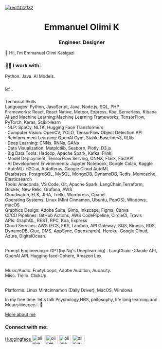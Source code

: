 
<a href="https://news.mit.edu/2022/new-world-learning-mit-ocw-emmanuel-kasigazi-1107"  target="_blank" > ![rect112z132](https://github.com/olimiemma/olimiemma/assets/98601170/109b1c04-65a9-4694-9f22-341253c2ec3f) </a>

<h1 align="center"> Emmanuel Olimi K </h1>
<h3 align="center">  Engineer. Designer </h3>

👋 Hi!, I’m Emmanuel Olimi Kasigazi

<h3 align="left">   👨‍💻  I work with:</h3>
Python. Java. AI Models.

<h3 align="left"> 📈 . </h3>
Technical Skills
<br>Languages: Python, JavaScript, Java, Node.js, SQL, PHP
<br>Frameworks: React, React Native, Meteor, Express, Koa, Serverless, Kibana
<br>AI and Machine Learning:Machine Learning Frameworks: TensorFlow, PyTorch, Keras, Scikit-learn
<br>· NLP: SpaCy, NLTK, Hugging Face Transformers
<br>· Computer Vision: OpenCV, YOLO, TensorFlow Object Detection API
<br>· Reinforcement Learning: OpenAI Gym, Stable Baselines3, RLlib
<br>· Deep Learning: CNNs, RNNs, GANs
<br>· Data Visualization: Matplotlib, Seaborn, Plotly, D3.js
<br>· Big Data Tools: Hadoop, Apache Spark, Kafka, Flink
<br>· Model Deployment: TensorFlow Serving, ONNX, Flask, FastAPI
<br>· AI Development Environments: Jupyter Notebook, Google Colab, Kaggle
<br>· AutoML: H2O.ai, AutoKeras, Google Cloud AutoML
<br>Databases: PostgreSQL, MySQL, MongoDB, DynamoDB, Redis, Memcache, Elasticsearch
<br>Tools: Anaconda, VS Code, Git, Apache Spark, LangChain,Terraform, Docker, New Relic, Grafana, AWS
<br>Cloudwatch, ELK, JIRA, Trello, Wordpress, Cpanel.
<br>Operating Systems: Linux (Mint Cinnamon, Ubuntu, PopOS), Windows, macOS
<br>Graphics Design: Adobe Suite, Gimp, Inkscape, Figma, Canva
<br>CI/CD Pipelines: GitHub Actions, AWS CodePipeline, CircleCI, Travis
<br>APIs: GraphQL, REST, RPC, Koa, Express
<br>Cloud Services: AWS (ECS, EKS, Lambda, API Gateway, SQS, Kinesis, RDS, DynamoDB, Glue, DMS,
AppSync, Opensearch), Heroku, Google Cloud, Azure, DigitalOcean.

           
<br> Prompt Engineering = GPT(by Ng's Deeplearning) . LangChain -Claude API, OpenAI API. Hugging face-Cohere, Amazon Lex,

<br>Music/Audio: FruityLoops, Adobe Audition, Audacity.
<br> Misc. Trello. ClickUp. 
 
 <br>Platforms: Linux Mintcinnamon  (Daily Driver), MacOS, Windows<br>
<p>

  
 In my free time: let's talk Psychology,HBS, philosophy, life long learning and Muuusiiiiccccc🎶. 🙂

<a href="https://linktr.ee/olimiemma">More about me</a>

  

<h3 align="left">Connect with me:</h3>
<p align="left">
<a href="https://huggingface.co/olimiemma"> Huggingface </a> 
<a href="https://twitter.com/olimiemma" target="blank"><img align="center" src="https://raw.githubusercontent.com/rahuldkjain/github-profile-readme-generator/master/src/images/icons/Social/twitter.svg" alt="olimiemma" height="30" width="40" /></a>
<a href="https://linkedin.com/in/olimiemma" target="blank"><img align="center" src="https://raw.githubusercontent.com/rahuldkjain/github-profile-readme-generator/master/src/images/icons/Social/linked-in-alt.svg" alt="olimiemma" height="30" width="40" /></a>
<a href="https://stackoverflow.com/users/olimiemma" target="blank"><img align="center" src="https://raw.githubusercontent.com/rahuldkjain/github-profile-readme-generator/master/src/images/icons/Social/stack-overflow.svg" alt="olimiemma" height="30" width="40" /></a>
<a href="https://fb.com/olimiemma" target="blank"><img align="center" src="https://raw.githubusercontent.com/rahuldkjain/github-profile-readme-generator/master/src/images/icons/Social/facebook.svg" alt="olimiemma" height="30" width="40" /></a>


</p>
